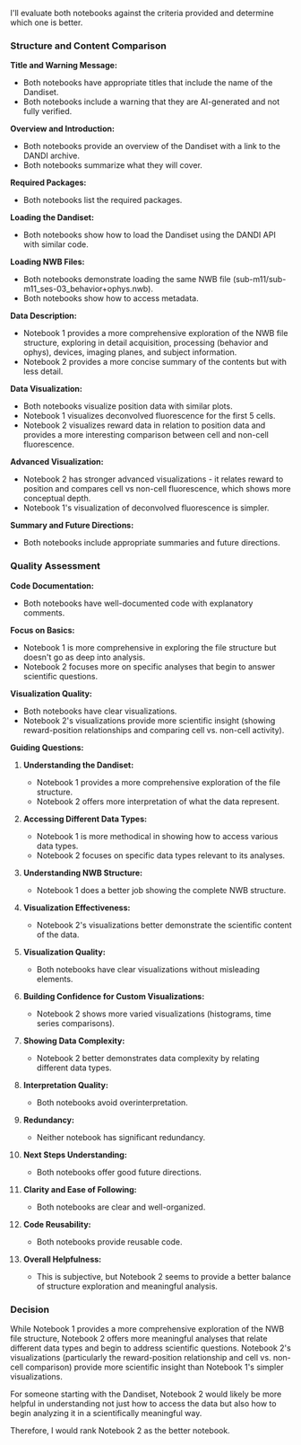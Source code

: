 I'll evaluate both notebooks against the criteria provided and determine which one is better.

### Structure and Content Comparison

**Title and Warning Message:**
- Both notebooks have appropriate titles that include the name of the Dandiset.
- Both notebooks include a warning that they are AI-generated and not fully verified.

**Overview and Introduction:**
- Both notebooks provide an overview of the Dandiset with a link to the DANDI archive.
- Both notebooks summarize what they will cover.

**Required Packages:**
- Both notebooks list the required packages.

**Loading the Dandiset:**
- Both notebooks show how to load the Dandiset using the DANDI API with similar code.

**Loading NWB Files:**
- Both notebooks demonstrate loading the same NWB file (sub-m11/sub-m11_ses-03_behavior+ophys.nwb).
- Both notebooks show how to access metadata.

**Data Description:**
- Notebook 1 provides a more comprehensive exploration of the NWB file structure, exploring in detail acquisition, processing (behavior and ophys), devices, imaging planes, and subject information.
- Notebook 2 provides a more concise summary of the contents but with less detail.

**Data Visualization:**
- Both notebooks visualize position data with similar plots.
- Notebook 1 visualizes deconvolved fluorescence for the first 5 cells.
- Notebook 2 visualizes reward data in relation to position data and provides a more interesting comparison between cell and non-cell fluorescence.

**Advanced Visualization:**
- Notebook 2 has stronger advanced visualizations - it relates reward to position and compares cell vs non-cell fluorescence, which shows more conceptual depth.
- Notebook 1's visualization of deconvolved fluorescence is simpler.

**Summary and Future Directions:**
- Both notebooks include appropriate summaries and future directions.

### Quality Assessment

**Code Documentation:**
- Both notebooks have well-documented code with explanatory comments.

**Focus on Basics:**
- Notebook 1 is more comprehensive in exploring the file structure but doesn't go as deep into analysis.
- Notebook 2 focuses more on specific analyses that begin to answer scientific questions.

**Visualization Quality:**
- Both notebooks have clear visualizations.
- Notebook 2's visualizations provide more scientific insight (showing reward-position relationships and comparing cell vs. non-cell activity).

**Guiding Questions:**

1. **Understanding the Dandiset:**
   - Notebook 1 provides a more comprehensive exploration of the file structure.
   - Notebook 2 offers more interpretation of what the data represent.

2. **Accessing Different Data Types:**
   - Notebook 1 is more methodical in showing how to access various data types.
   - Notebook 2 focuses on specific data types relevant to its analyses.

3. **Understanding NWB Structure:**
   - Notebook 1 does a better job showing the complete NWB structure.

4. **Visualization Effectiveness:**
   - Notebook 2's visualizations better demonstrate the scientific content of the data.

5. **Visualization Quality:**
   - Both notebooks have clear visualizations without misleading elements.

6. **Building Confidence for Custom Visualizations:**
   - Notebook 2 shows more varied visualizations (histograms, time series comparisons).

7. **Showing Data Complexity:**
   - Notebook 2 better demonstrates data complexity by relating different data types.

8. **Interpretation Quality:**
   - Both notebooks avoid overinterpretation.

9. **Redundancy:**
   - Neither notebook has significant redundancy.

10. **Next Steps Understanding:**
    - Both notebooks offer good future directions.

11. **Clarity and Ease of Following:**
    - Both notebooks are clear and well-organized.

12. **Code Reusability:**
    - Both notebooks provide reusable code.

13. **Overall Helpfulness:**
    - This is subjective, but Notebook 2 seems to provide a better balance of structure exploration and meaningful analysis.

### Decision

While Notebook 1 provides a more comprehensive exploration of the NWB file structure, Notebook 2 offers more meaningful analyses that relate different data types and begin to address scientific questions. Notebook 2's visualizations (particularly the reward-position relationship and cell vs. non-cell comparison) provide more scientific insight than Notebook 1's simpler visualizations.

For someone starting with the Dandiset, Notebook 2 would likely be more helpful in understanding not just how to access the data but also how to begin analyzing it in a scientifically meaningful way.

Therefore, I would rank Notebook 2 as the better notebook.